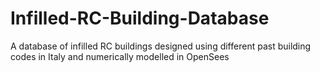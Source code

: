 # Infilled-RC-Building-Database
A database of infilled RC buildings designed using different past building codes in Italy and numerically modelled in OpenSees
